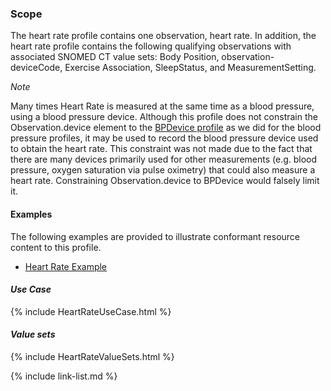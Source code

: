 ﻿### Scope

The heart rate profile contains one observation, heart rate. In addition, the heart rate profile contains the following qualifying observations with associated SNOMED CT value sets: Body Position, observation-deviceCode, Exercise Association, SleepStatus, and MeasurementSetting.

*Note*

Many times Heart Rate is measured at the same time as a blood pressure, using a blood pressure device.  Although this profile does not constrain the Observation.device element to the [BPDevice profile](StructureDefinition-BPDevice.html) as we did for the blood pressure profiles, it may be used to record the blood pressure device used to obtain the heart rate.  This constraint was not made due to the fact that there are many devices primarily used for other measurements (e.g. blood pressure, oxygen saturation via pulse oximetry) that could also measure a heart rate.  Constraining Observation.device to BPDevice would falsely limit it.

#### Examples

The following examples are provided to illustrate conformant resource content to this profile.

- [Heart Rate Example](Observation-heartRate-example.html)

#### *Use Case*

{% include HeartRateUseCase.html %}

#### *Value sets*

{% include HeartRateValueSets.html %}

{% include link-list.md %}
